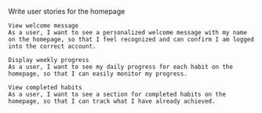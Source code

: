 Write user stories for the homepage



    View welcome message
    As a user, I want to see a personalized welcome message with my name on the homepage, so that I feel recognized and can confirm I am logged into the correct account.

    Display weekly progress
    As a user, I want to see my daily progress for each habit on the homepage, so that I can easily monitor my progress.

    View completed habits
    As a user, I want to see a section for completed habits on the homepage, so that I can track what I have already achieved.
